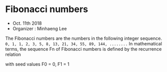 # Fibonacci numbers

* Oct. 11th 2018
* Organizer : Minhaeng Lee

The Fibonacci numbers are the numbers in the following integer sequence.
`0, 1, 1, 2, 3, 5, 8, 13, 21, 34, 55, 89, 144, ........`
In mathematical terms, the sequence Fn of Fibonacci numbers is defined by the recurrence relation

with seed values
F0 = 0, F1 = 1

